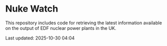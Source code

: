 # Nuke Watch

This repository includes code for retrieving the latest information available on the output of EDF nuclear power plants in the UK.

Last updated: 2025-10-30 04:04